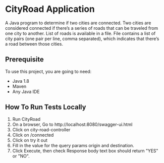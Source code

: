 # CityRoad Application
A Java program to determine if two cities are connected. Two cities are considered connected if there’s a series of roads that can be traveled from one city to another. List of roads is available in a file. File contains a list of city pairs (one pair per line, comma separated), which indicates that there’s a road between those cities.
## Prerequisite
To use this project, you are going to need:
* Java 1.8
* Maven
* Any Java IDE

## How To Run Tests Locally
1. Run CityRoad
2. On a browser, Go to http://localhost:8080/swagger-ui.html
3. Click on city-road-controller
4. Click on /connected
5. Click on try it out
6. Fill in the value for the query params origin and destination.
7. Click Execute, then check Response body text box should return "YES" or "NO".